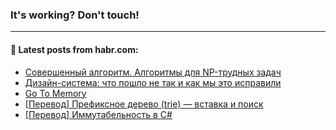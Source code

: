 ### It's working? Don't touch!

---
<!--
#### 🛠️ Technical stack:

![C++](https://img.shields.io/badge/C++-informational?logo=c%2B%2B&style=flat&logoColor=white&color=9C033A)
![Java](https://img.shields.io/badge/Java-informational?logo=java&style=flat&logoColor=white&color=007396)
![Kotlin](https://img.shields.io/badge/Kotlin-informational?logo=Kotlin&style=flat&logoColor=white&color=0095D5)
![JS](https://img.shields.io/badge/JS-informational?logo=javaScript&style=flat&logoColor=black&color=F7Df1E) <br>
![HTML5](https://img.shields.io/badge/HTML5-informational?logo=html5&style=flat&logoColor=white&color=E34F26)
![CSS3](https://img.shields.io/badge/CSS3-informational?logo=css3&style=flat&logoColor=white&color=157286)
![Sass](https://img.shields.io/badge/Saas-informational?logo=sass&style=flat&logoColor=white&color=hotpink)
![PHP](https://img.shields.io/badge/PHP-informational?logo=php&style=flat&logoColor=white&color=777BB4) <br>
![WebPAck](https://img.shields.io/badge/WebPack-informational?logo=webPack&style=flat&logoColor=white&color=FF6F00)
![Bootstrap](https://img.shields.io/badge/Bootstrap-informational?logo=Bootstrap&style=flat&logoColor=white&color=7952B3)
![MySQL](https://img.shields.io/badge/MySQL-informational?logo=MySQL&style=flat&logoColor=white&color=00f) <br>
![NodeJS](https://img.shields.io/badge/NodeJS-informational?logo=node.js&style=flat&logoColor=white&color=43853D)
![Spring](https://img.shields.io/badge/Spring-informational?logo=Spring&style=flat&logoColor=white&color=0A9EDC)
![Angular](https://img.shields.io/badge/Vue-informational?logo=vue.js&style=flat&logoColor=white&color=red)
![Git](https://img.shields.io/badge/Git-informational?logo=git&style=flat&logoColor=white&color=darkorange)

___
-->

#### 💬 Latest posts from habr.com:

<!-- BLOG-POST-LIST:START -->
- [Совершенный алгоритм. Алгоритмы для NP-трудных задач](https://habr.com/ru/post/676708/?utm_source=habrahabr&utm_medium=rss&utm_campaign=676708)
- [Дизайн-система: что пошло не так и как мы это исправили](https://habr.com/ru/post/676700/?utm_source=habrahabr&utm_medium=rss&utm_campaign=676700)
- [Go To Memory](https://habr.com/ru/post/676332/?utm_source=habrahabr&utm_medium=rss&utm_campaign=676332)
- [[Перевод] Префиксное дерево &lpar;trie&rpar; — вставка и поиск](https://habr.com/ru/post/676692/?utm_source=habrahabr&utm_medium=rss&utm_campaign=676692)
- [[Перевод] Иммутабельность в C#](https://habr.com/ru/post/676680/?utm_source=habrahabr&utm_medium=rss&utm_campaign=676680)
<!-- BLOG-POST-LIST:END -->
